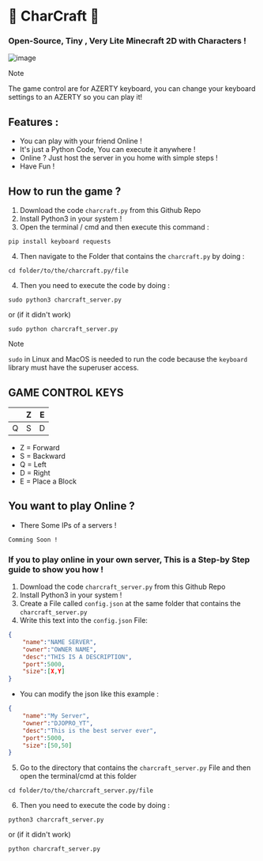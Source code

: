 # 🧱 CharCraft 🧱
### Open-Source, Tiny , Very Lite Minecraft 2D with Characters !

![image](https://github.com/user-attachments/assets/2e58dc13-5ac5-45d9-9ed8-3b376e2c7857)

> [!NOTE]
> The game control are for AZERTY keyboard, you can change your keyboard settings to an AZERTY so you can play it!

## Features :
- You can play with your friend Online !
- It's just a Python Code, You can execute it anywhere !
- Online ? Just host the server in you home with simple steps !
- Have Fun !

## How to run the game ?
1. Download the code `charcraft.py` from this Github Repo
2. Install Python3 in your system !
3. Open the terminal / cmd and then execute this command :
```
pip install keyboard requests
```
4. Then navigate to the Folder that contains the `charcraft.py` by doing :
```
cd folder/to/the/charcraft.py/file
```
4. Then you need to execute the code by doing :
```
sudo python3 charcraft_server.py
```
or (if it didn't work)
```
sudo python charcraft_server.py
```
> [!NOTE]
> `sudo` in Linux and MacOS is needed to run the code because the `keyboard` library must have the superuser access.

## GAME CONTROL KEYS

|     | Z |  E | 
|-----|---|----|
| Q   | S | D  |
- Z = Forward  
- S = Backward
- Q = Left     
- D = Right    
- E = Place a Block

## You want to play Online ?
- There Some IPs of a servers !
```
Comming Soon !
```
### If you to play online in your own server, This is a Step-by Step guide to show you how !
1. Download the code `charcraft_server.py` from this Github Repo
2. Install Python3 in your system !
3. Create a File called `config.json` at the same folder that contains the `charcraft_server.py`
4. Write this text into the `config.json` File:
```json
{
    "name":"NAME SERVER",
    "owner":"OWNER NAME",
    "desc":"THIS IS A DESCRIPTION",
    "port":5000,
    "size":[X,Y]
}
```
- You can modify the json like this example :
```json
{
    "name":"My Server",
    "owner":"DJOPRO_YT",
    "desc":"This is the best server ever",
    "port":5000,
    "size":[50,50]
}
```
5. Go to the directory that contains the `charcraft_server.py` File and then open the terminal/cmd at this folder
```
cd folder/to/the/charcraft_server.py/file
```
6. Then you need to execute the code by doing :
```
python3 charcraft_server.py
```
or (if it didn't work)
```
python charcraft_server.py
```
